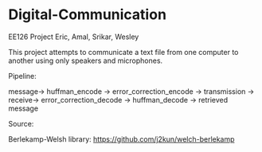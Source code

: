 # Digital-Communication
EE126 Project
Eric, Amal, Srikar, Wesley

This project attempts to communicate a text file from one computer to another using only speakers and microphones.

Pipeline:

message-> huffman_encode -> error_correction_encode -> transmission -> receive-> error_correction_decode -> huffman_decode -> retrieved message



Source:

Berlekamp-Welsh library: https://github.com/j2kun/welch-berlekamp
